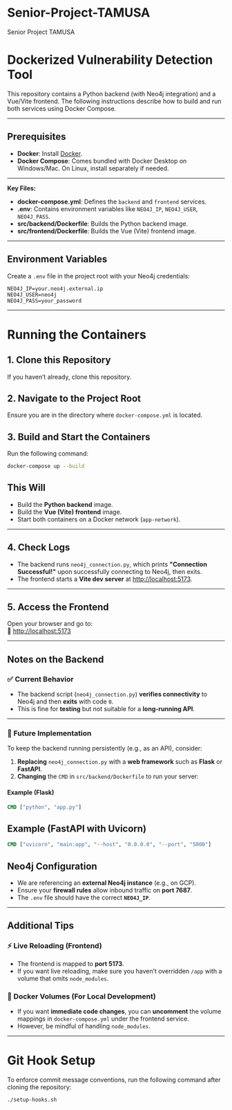 # Senior-Project-TAMUSA
Senior Project TAMUSA

# Dockerized Vulnerability Detection Tool

This repository contains a Python backend (with Neo4j integration) and a Vue/Vite frontend. The following instructions describe how to build and run both services using Docker Compose.

---

## Prerequisites

- **Docker**: Install [Docker](https://docs.docker.com/get-docker/).
- **Docker Compose**: Comes bundled with Docker Desktop on Windows/Mac. On Linux, install separately if needed.

---


**Key Files:**

- **docker-compose.yml**: Defines the `backend` and `frontend` services.
- **.env**: Contains environment variables like `NEO4J_IP`, `NEO4J_USER`, `NEO4J_PASS`.
- **src/backend/Dockerfile**: Builds the Python backend image.
- **src/frontend/Dockerfile**: Builds the Vue (Vite) frontend image.

---

## Environment Variables

Create a `.env` file in the project root with your Neo4j credentials:

```env
NEO4J_IP=your.neo4j.external.ip
NEO4J_USER=neo4j
NEO4J_PASS=your_password
```
---

# Running the Containers

## 1. Clone this Repository
If you haven’t already, clone this repository.  

## 2. Navigate to the Project Root
Ensure you are in the directory where `docker-compose.yml` is located.  

## 3. Build and Start the Containers
Run the following command:  

```bash
docker-compose up --build
```
## This Will
- Build the **Python backend** image.  
- Build the **Vue (Vite) frontend** image.  
- Start both containers on a Docker network (`app-network`).  

---

## 4. Check Logs
- The backend runs `neo4j_connection.py`, which prints **"Connection Successful!"** upon successfully connecting to Neo4j, then exits.  
- The frontend starts a **Vite dev server** at [http://localhost:5173](http://localhost:5173).

---

## 5. Access the Frontend
Open your browser and go to:  
🔗 [http://localhost:5173](http://localhost:5173)

---

## Notes on the Backend

### ✅ Current Behavior
- The backend script (`neo4j_connection.py`) **verifies connectivity** to Neo4j and then **exits** with code `0`.  
- This is fine for **testing** but not suitable for a **long-running API**.

---

### 🔄 Future Implementation
To keep the backend running persistently (e.g., as an API), consider:

1. **Replacing** `neo4j_connection.py` with a **web framework** such as **Flask** or **FastAPI**.  
2. **Changing** the `CMD` in `src/backend/Dockerfile` to run your server:

#### Example (Flask)
```dockerfile
CMD ["python", "app.py"]
```
## Example (FastAPI with Uvicorn)
```dockerfile
CMD ["uvicorn", "main:app", "--host", "0.0.0.0", "--port", "5000"]
```
## Neo4j Configuration
- We are referencing an **external Neo4j instance** (e.g., on GCP).  
- Ensure your **firewall rules** allow inbound traffic on **port 7687**.  
- The `.env` file should have the correct **`NEO4J_IP`**.  

---

## Additional Tips

### ⚡ Live Reloading (Frontend)
- The frontend is mapped to **port 5173**.  
- If you want live reloading, make sure you haven’t overridden `/app` with a volume that omits `node_modules`.  

### 📁 Docker Volumes (For Local Development)
- If you want **immediate code changes**, you can **uncomment** the volume mappings in `docker-compose.yml` under the frontend service.  
- However, be mindful of handling `node_modules`.  

---

# Git Hook Setup
To enforce commit message conventions, run the following command after cloning the repository:

```bash
./setup-hooks.sh
